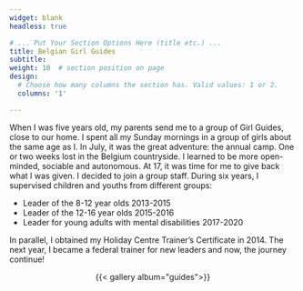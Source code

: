 ```yaml
---
widget: blank
headless: true

# ... Put Your Section Options Here (title etc.) ...
title: Belgian Girl Guides
subtitle:
weight: 10  # section position on page
design:
  # Choose how many columns the section has. Valid values: 1 or 2.
  columns: '1'

---
```


When I was five years old, my parents send me to a group of Girl Guides, close to our home. I spent all my Sunday mornings in a group of girls about the same age as I. In July, it was the great adventure: the annual camp. One or two weeks lost in the Belgium countryside. I learned to be more open-minded, sociable and autonomous. At 17, it was time for me to give back what I was given. I decided to join a group staff. During six years, I supervised children and youths from different groups:

- Leader of the 8-12 year olds 2013-2015
- Leader of the 12-16 year olds 2015-2016
- Leader for young adults with mental disabilities 2017-2020

In parallel, I obtained my Holiday Centre Trainer’s Certificate in 2014. The next year, I became a federal trainer for new leaders and now, the journey continue!

<center>{{< gallery album="guides">}}
